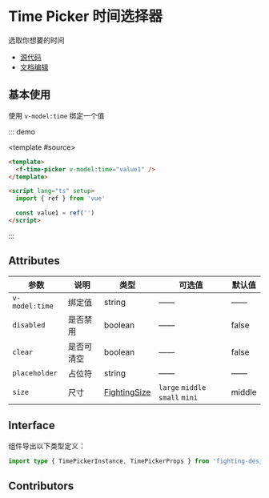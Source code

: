 # Time Picker 时间选择器

选取你想要的时间

- [源代码](https://github.com/FightingDesign/fighting-design/tree/master/packages/fighting-design/time-picker)
- [文档编辑](https://github.com/FightingDesign/fighting-design/blob/master/docs/components/time-picker.md)

## 基本使用

使用 `v-model:time` 绑定一个值

::: demo

<template #source>
<f-time-picker v-model:time="value1" />
</template>

```html
<template>
  <f-time-picker v-model:time="value1" />
</template>

<script lang="ts" setup>
  import { ref } from 'vue'

  const value1 = ref('')
</script>
```

:::

## Attributes

| 参数           | 说明       | 类型                                                               | 可选值                          | 默认值 |
| -------------- | ---------- | ------------------------------------------------------------------ | ------------------------------- | ------ |
| `v-model:time` | 绑定值     | string                                                             | ——                              | ——     |
| `disabled`     | 是否禁用   | boolean                                                            | ——                              | false  |
| `clear`        | 是否可清空 | boolean                                                            | ——                              | false  |
| `placeholder`  | 占位符     | string                                                             | ——                              | ——     |
| `size`         | 尺寸       | <a href="/components/interface.html#fightingsize">FightingSize</a> | `large` `middle` `small` `mini` | middle |

## Interface

组件导出以下类型定义：

```ts
import type { TimePickerInstance, TimePickerProps } from 'fighting-design'
```

## Contributors

<a href="https://github.com/Tyh2001" target="_blank">
  <f-avatar round src="https://avatars.githubusercontent.com/u/73180970?v=4" />
</a>

<script setup lang="ts">
  import { ref } from 'vue'

  const value1 = ref('')
</script>

